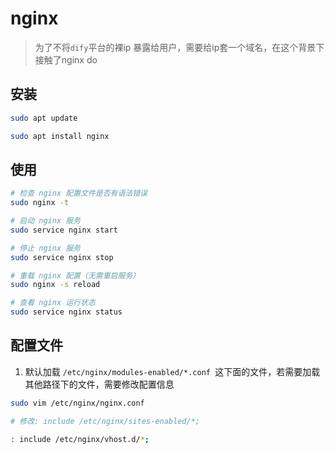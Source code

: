 # nginx

> 为了不将`dify`平台的裸ip 暴露给用户，需要给ip套一个域名，在这个背景下接触了nginx
do


## 安装

```bash
sudo apt update

sudo apt install nginx
```



## 使用

```bash
# 检查 nginx 配置文件是否有语法错误
sudo nginx -t

# 启动 nginx 服务
sudo service nginx start

# 停止 nginx 服务
sudo service nginx stop

# 重载 nginx 配置（无需重启服务）
sudo nginx -s reload

# 查看 nginx 运行状态
sudo service nginx status


```


## 配置文件

1. 默认加载 `/etc/nginx/modules-enabled/*.conf `这下面的文件，若需要加载其他路径下的文件，需要修改配置信息


```bash
sudo vim /etc/nginx/nginx.conf

# 修改: include /etc/nginx/sites-enabled/*;

: include /etc/nginx/vhost.d/*;
```